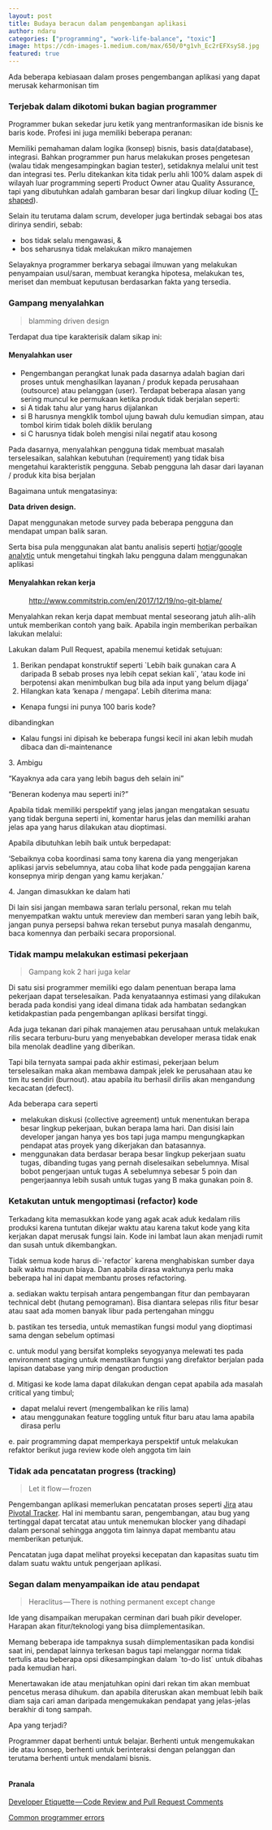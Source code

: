 ```yaml
---
layout: post
title: Budaya beracun dalam pengembangan aplikasi
author: ndaru
categories: ["programming", "work-life-balance", "toxic"]
image: https://cdn-images-1.medium.com/max/650/0*g1vh_Ec2rEFXsyS8.jpg
featured: true
---
```

<p>Ada beberapa kebiasaan dalam proses pengembangan aplikasi yang dapat merusak keharmonisan tim</p><h3>Terjebak dalam dikotomi bukan bagian programmer</h3><p>Programmer bukan sekedar juru ketik yang mentranformasikan ide bisnis ke baris kode. Profesi ini juga memiliki beberapa peranan:</p><p>Memiliki pemahaman dalam logika (konsep) bisnis, basis data(database), integrasi. Bahkan programmer pun harus melakukan proses pengetesan (walau tidak mengesampingkan bagian tester), setidaknya melalui unit test dan integrasi tes. Perlu ditekankan kita tidak perlu ahli 100% dalam aspek di wilayah luar programming seperti Product Owner atau Quality Assurance, tapi yang dibutuhkan adalah gambaran besar dari lingkup diluar koding (<a href="https://agilepainrelief.com/notesfromatooluser/2018/06/how-to-cross-skill-and-grow-t-shaped-team-members.html">T-shaped</a>).</p><p>Selain itu terutama dalam scrum, developer juga bertindak sebagai bos atas dirinya sendiri, sebab:</p><ul><li>bos tidak selalu mengawasi, &amp;</li><li>bos seharusnya tidak melakukan mikro manajemen</li></ul><p>Selayaknya programmer berkarya sebagai ilmuwan yang melakukan penyampaian usul/saran, membuat kerangka hipotesa, melakukan tes, meriset dan membuat keputusan berdasarkan fakta yang tersedia.</p><h3>Gampang menyalahkan</h3><blockquote>blamming driven design</blockquote><p>Terdapat dua tipe karakterisik dalam sikap ini:</p><h4>Menyalahkan user</h4><ul><li>Pengembangan perangkat lunak pada dasarnya adalah bagian dari proses untuk menghasilkan layanan / produk kepada perusahaan (outsource) atau pelanggan (user). Terdapat beberapa alasan yang sering muncul ke permukaan ketika produk tidak berjalan seperti:</li><li>si A tidak tahu alur yang harus dijalankan</li><li>si B harusnya mengklik tombol ujung bawah dulu kemudian simpan, atau tombol kirim tidak boleh diklik berulang</li><li>si C harusnya tidak boleh mengisi nilai negatif atau kosong</li></ul><p>Pada dasarnya, menyalahkan pengguna tidak membuat masalah terselesaikan, salahkan kebutuhan (requirement) yang tidak bisa mengetahui karakteristik pengguna. Sebab pengguna lah dasar dari layanan / produk kita bisa berjalan</p><p>Bagaimana untuk mengatasinya:</p><p><strong>Data driven design.</strong></p><p>Dapat menggunakan metode survey pada beberapa pengguna dan mendapat umpan balik saran.</p><p>Serta bisa pula menggunakan alat bantu analisis seperti <a href="https://www.hotjar.com/">hotjar</a>/<a href="https://analytics.google.com/analytics/web/">google analytic</a> untuk mengetahui tingkah laku pengguna dalam menggunakan aplikasi</p><h4>Menyalahkan rekan kerja</h4><figure><img alt="" src="https://cdn-images-1.medium.com/max/650/0*g1vh_Ec2rEFXsyS8.jpg" /><figcaption><a href="http://www.commitstrip.com/en/2017/12/19/no-git-blame/">http://www.commitstrip.com/en/2017/12/19/no-git-blame/</a></figcaption></figure><p>Menyalahkan rekan kerja dapat membuat mental seseorang jatuh alih-alih untuk memberikan contoh yang baik. Apabila ingin memberikan perbaikan lakukan melalui:</p><p>Lakukan dalam Pull Request, apabila menemui ketidak setujuan:</p><ol><li>Berikan pendapat konstruktif seperti `Lebih baik gunakan cara A daripada B sebab proses nya lebih cepat sekian kali`, ‘atau kode ini berpotensi akan menimbulkan bug bila ada input yang belum dijaga’</li><li>Hilangkan kata ‘kenapa / mengapa’. Lebih diterima mana:</li></ol><ul><li>Kenapa fungsi ini punya 100 baris kode?</li></ul><p>dibandingkan</p><ul><li>Kalau fungsi ini dipisah ke beberapa fungsi kecil ini akan lebih mudah dibaca dan di-maintenance</li></ul><p>3. Ambigu</p><p>“Kayaknya ada cara yang lebih bagus deh selain ini”</p><p>“Beneran kodenya mau seperti ini?”</p><p>Apabila tidak memiliki perspektif yang jelas jangan mengatakan sesuatu yang tidak berguna seperti ini, komentar harus jelas dan memiliki arahan jelas apa yang harus dilakukan atau dioptimasi.</p><p>Apabila dibutuhkan lebih baik untuk berpedapat:</p><p>‘Sebaiknya coba koordinasi sama tony karena dia yang mengerjakan aplikasi jarvis sebelumnya, atau coba lihat kode pada penggajian karena konsepnya mirip dengan yang kamu kerjakan.’</p><p>4. Jangan dimasukkan ke dalam hati</p><p>Di lain sisi jangan membawa saran terlalu personal, rekan mu telah menyempatkan waktu untuk mereview dan memberi saran yang lebih baik, jangan punya persepsi bahwa rekan tersebut punya masalah denganmu, baca komennya dan perbaiki secara proporsional.</p><h3>Tidak mampu melakukan estimasi pekerjaan</h3><blockquote>Gampang kok 2 hari juga kelar</blockquote><p>Di satu sisi programmer memiliki ego dalam penentuan berapa lama pekerjaan dapat terselesaikan. Pada kenyataannya estimasi yang dilakukan berada pada kondisi yang ideal dimana tidak ada hambatan sedangkan ketidakpastian pada pengembangan aplikasi bersifat tinggi.</p><p>Ada juga tekanan dari pihak manajemen atau perusahaan untuk melakukan rilis secara terburu-buru yang menyebabkan developer merasa tidak enak bila menolak deadline yang diberikan.</p><p>Tapi bila ternyata sampai pada akhir estimasi, pekerjaan belum terselesaikan maka akan membawa dampak jelek ke perusahaan atau ke tim itu sendiri (burnout). atau apabila itu berhasil dirilis akan mengandung kecacatan (defect).</p><p>Ada beberapa cara seperti</p><ul><li>melakukan diskusi (collective agreement) untuk menentukan berapa besar lingkup pekerjaan, bukan berapa lama hari. Dan disisi lain developer jangan hanya yes bos tapi juga mampu mengungkapkan pendapat atas proyek yang dikerjakan dan batasannya.</li><li>menggunakan data berdasar berapa besar lingkup pekerjaan suatu tugas, dibanding tugas yang pernah diselesaikan sebelumnya. Misal bobot pengerjaan untuk tugas A sebelumnya sebesar 5 poin dan pengerjaannya lebih susah untuk tugas yang B maka gunakan poin 8.</li></ul><h3>Ketakutan untuk mengoptimasi (refactor) kode</h3><p>Terkadang kita memasukkan kode yang agak acak aduk kedalam rilis produksi karena tuntutan dikejar waktu atau karena takut kode yang kita kerjakan dapat merusak fungsi lain. Kode ini lambat laun akan menjadi rumit dan susah untuk dikembangkan.</p><p>Tidak semua kode harus di-`refactor` karena menghabiskan sumber daya baik waktu maupun biaya. Dan apabila dirasa waktunya perlu maka beberapa hal ini dapat membantu proses refactoring.</p><p>a. sediakan waktu terpisah antara pengembangan fitur dan pembayaran technical debt (hutang pemograman). Bisa diantara selepas rilis fitur besar atau saat ada momen banyak libur pada pertengahan minggu</p><p>b. pastikan tes tersedia, untuk memastikan fungsi modul yang dioptimasi sama dengan sebelum optimasi</p><p>c. untuk modul yang bersifat kompleks seyogyanya melewati tes pada environment staging untuk memastikan fungsi yang direfaktor berjalan pada lapisan database yang mirip dengan production</p><p>d. Mitigasi ke kode lama dapat dilakukan dengan cepat apabila ada masalah critical yang timbul;</p><ul><li>dapat melalui revert (mengembalikan ke rilis lama)</li><li>atau menggunakan feature toggling untuk fitur baru atau lama apabila dirasa perlu</li></ul><p>e. pair programming dapat memperkaya perspektif untuk melakukan refaktor berikut juga review kode oleh anggota tim lain</p><h3>Tidak ada pencatatan progress (tracking)</h3><blockquote>Let it flow — frozen</blockquote><p>Pengembangan aplikasi memerlukan pencatatan proses seperti <a href="https://www.atlassian.com/software/jira">Jira</a> atau <a href="https://www.pivotaltracker.com">Pivotal Tracker</a>. Hal ini membantu saran, pengembangan, atau bug yang tertinggal dapat tercatat atau untuk menemukan blocker yang dihadapi dalam personal sehingga anggota tim lainnya dapat membantu atau memberikan petunjuk.</p><p>Pencatatan juga dapat melihat proyeksi kecepatan dan kapasitas suatu tim dalam suatu waktu untuk pengerjaan aplikasi.</p><h3>Segan dalam menyampaikan ide atau pendapat</h3><blockquote>Heraclitus — There is nothing permanent except change</blockquote><p>Ide yang disampaikan merupakan cerminan dari buah pikir developer. Harapan akan fitur/teknologi yang bisa diimplementasikan.</p><p>Memang beberapa ide tampaknya susah diimplementasikan pada kondisi saat ini, pendapat lainnya terkesan bagus tapi melanggar norma tidak tertulis atau beberapa opsi dikesampingkan dalam `to-do list` untuk dibahas pada kemudian hari.</p><p>Menertawakan ide atau menjatuhkan opini dari rekan tim akan membuat pencetus merasa dihukum. dan apabila diteruskan akan membuat lebih baik diam saja cari aman daripada mengemukakan pendapat yang jelas-jelas berakhir di tong sampah.</p><p>Apa yang terjadi?</p><p>Programmer dapat berhenti untuk belajar. Berhenti untuk mengemukakan ide atau konsep, berhenti untuk berinteraksi dengan pelanggan dan terutama berhenti untuk mendalami bisnis.</p><figure><img alt="" src="https://cdn-images-1.medium.com/max/640/1*gy4a--uifdp7tfhYHcTXmQ.jpeg" /></figure><h4>Pranala</h4><p><a href="https://gooroo.io/GoorooTHINK/Article/16363/Developer-Etiquette--Code-Review-and-Pull-Request-Comments">Developer Etiquette — Code Review and Pull Request Comments</a></p><p><a href="https://medium.com/@lsoares/common-programmers-errors-ea598b8f14c9">Common programmer errors</a></p><img src="https://medium.com/_/stat?event=post.clientViewed&referrerSource=full_rss&postId=3958ab020565" width="1" height="1">